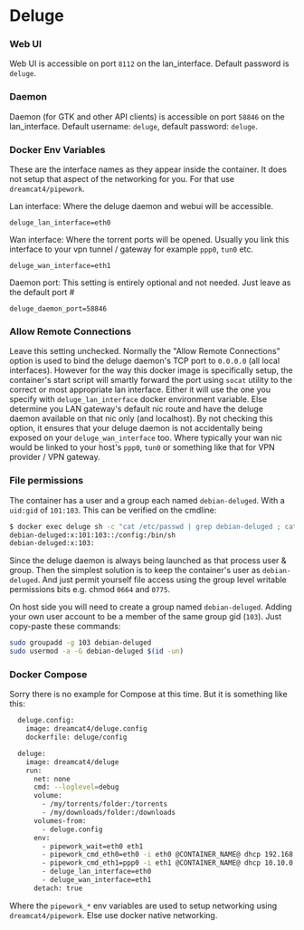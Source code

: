 # Deluge

### Web UI

Web UI is accessible on port `8112` on the lan_interface. Default password is `deluge`.

### Daemon

Daemon (for GTK and other API clients) is accessible on port `58846` on the lan_interface. Default username: `deluge`, default password: `deluge`.

### Docker Env Variables

These are the interface names as they appear inside the container. It does not setup that aspect of the networking for you. For that use `dreamcat4/pipework`.

Lan interface: Where the deluge daemon and webui will be accessible.

    deluge_lan_interface=eth0

Wan interface: Where the torrent ports will be opened. Usually you link this interface to your vpn tunnel / gateway for example `ppp0`, `tun0` etc.

    deluge_wan_interface=eth1

Daemon port: This setting is entirely optional and not needed. Just leave as the default port #

    deluge_daemon_port=58846

### Allow Remote Connections

Leave this setting unchecked. Normally the "Allow Remote Connections" option is used to bind the deluge daemon's TCP port to `0.0.0.0` (all local interfaces). However for the way this docker image is specifically setup, the container's start script will smartly forward the port using `socat` utility to the correct or most appropriate lan interface. Either it will use the one you specify with `deluge_lan_interface` docker environment variable. Else determine you LAN gateway's default nic route and have the deluge daemon available on that nic only (and localhost). By not checking this option, it ensures that your deluge daemon is not accidentally being exposed on your `deluge_wan_interface` too. Where typically your wan nic would be linked to your host's `ppp0`, `tun0` or something like that for VPN provider / VPN gateway.

### File permissions

The container has a user and a group each named `debian-deluged`. With a `uid:gid` of `101:103`. This can be verified on the cmdline:

```sh
$ docker exec deluge sh -c "cat /etc/passwd | grep debian-deluged ; cat /etc/group | grep debian-deluged"
debian-deluged:x:101:103::/config:/bin/sh
debian-deluged:x:103:
```

Since the deluge daemon is always being launched as that process user & group. Then the simplest solution is to keep the container's user as `debian-deluged`. And just permit yourself file access using the group level writable permissions bits e.g. chmod `0664` and `0775`.

On host side you will need to create a group named `debian-deluged`. Adding your own user account to be a member of the same group gid (`103`). Just copy-paste these commands:

```sh
sudo groupadd -g 103 debian-deluged
sudo usermod -a -G debian-deluged $(id -un)
```

### Docker Compose

Sorry there is no example for Compose at this time. But it is something like this:

```sh
  deluge.config:
    image: dreamcat4/deluge.config
    dockerfile: deluge/config

  deluge:
    image: dreamcat4/deluge
    run:
      net: none
      cmd: --loglevel=debug
      volume:
        - /my/torrents/folder:/torrents
        - /my/downloads/folder:/downloads
      volumes-from:
        - deluge.config
      env:
        - pipework_wait=eth0 eth1
        - pipework_cmd_eth0=eth0 -i eth0 @CONTAINER_NAME@ dhcp 192.168.1.1
        - pipework_cmd_eth1=ppp0 -i eth1 @CONTAINER_NAME@ dhcp 10.10.0.2
        - deluge_lan_interface=eth0
        - deluge_wan_interface=eth1
      detach: true
```

Where the `pipework_*` env variables are used to setup networking using `dreamcat4/pipework`. Else use docker native networking.

